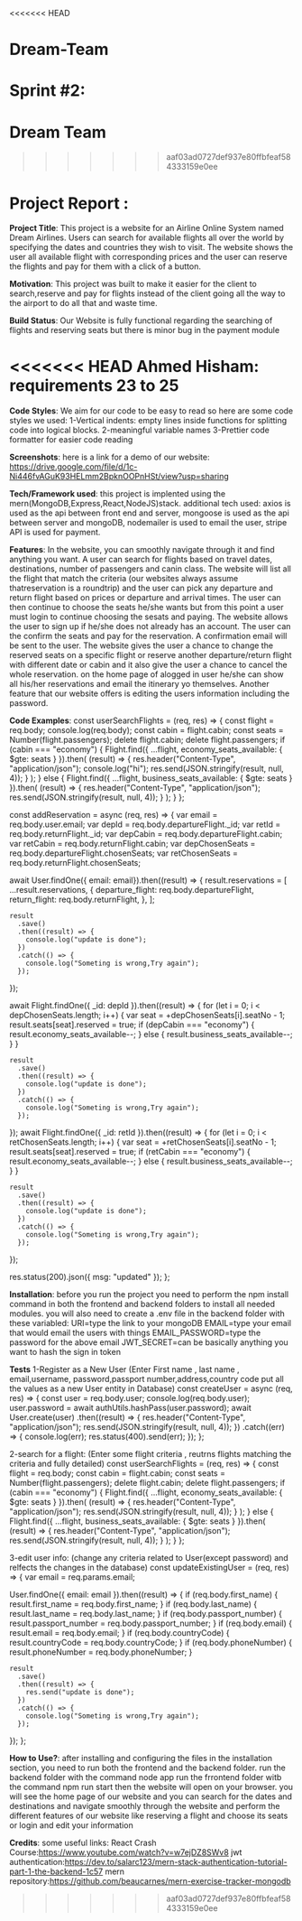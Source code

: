 <<<<<<< HEAD
# Dream-Team

Sprint #2:
=======
# Dream Team 
>>>>>>> aaf03ad0727def937e80ffbfeaf584333159e0ee

# Project Report :  

**Project Title**:
This project is a website for an Airline Online System named Dream Airlines. Users can search for available flights all over the world by specifying the dates and countries they wish to visit. The website shows the user all available flight with corresponding prices and the user can reserve the flights and pay for them with a click of a button.

**Motivation**:
This project was built to make it easier for the client to search,reserve and pay for flights instead of the client going all the way to the airport
to do all that and waste time. 

**Build Status**:
Our Website is fully functional regarding the searching of flights and reserving seats but there is minor bug in the payment module 

<<<<<<< HEAD
Ahmed Hisham: requirements 23 to 25
=======

**Code Styles**:
We aim for our code to be easy to read so here are some code styles we used:
1-Vertical indents: empty lines inside functions for splitting code into logical blocks.
2-meaningful variable names
3-Prettier code formatter for easier code reading


**Screenshots**:
here is a link for a demo of our website: https://drive.google.com/file/d/1c-Ni446fvAGuK93HELmm2BpknOOPnHSt/view?usp=sharing


**Tech/Framework used**:
this project is implented using the mern(MongoDB,Express,React,NodeJS)stack.
additional tech used:
axios is used as the api between front end and server,
mongoose is used as the api between server and mongoDB,
nodemailer is used to email the user,
stripe API is used for payment.


**Features**:
In the website, you can smoothly navigate through it and find anything you want. A user can search for flights based on travel dates, destinations, number of passengers and canin class. The website will list all the flight that match the criteria (our websites always assume thatreservation is a roundtrip) and the user can pick any departure and return flight based on prices or departure and arrival times. The user can then continue to choose the seats he/she wants but from this point a user must login to continue choosing the sesats and paying. The website allows the user to sign up if he/she does not already has an account. The user can the confirm the seats and pay for the reservation. A confirmation email will be sent to the user. The website gives the user a chance to change the reserved seats on a specific flight or reserve another departure/return flight with different date or cabin and it also give the user a chance to cancel the whole reservation. on the home page of alogged in user he/she can show all his/her reservations and email the itinerary yo themselves. Another feature that our website offers is editing the users information including the password.
 

**Code Examples**:
const userSearchFlights = (req, res) => {
  const flight = req.body;
  console.log(req.body);
  const cabin = flight.cabin;
  const seats = Number(flight.passengers);
  delete flight.cabin;
  delete flight.passengers;
  if (cabin === "economy") {
    Flight.find({ ...flight, economy_seats_available: { $gte: seats } }).then(
      (result) => {
        res.header("Content-Type", "application/json");
        console.log("hi");
        res.send(JSON.stringify(result, null, 4));
      }
    );
  } else {
    Flight.find({ ...flight, business_seats_available: { $gte: seats } }).then(
      (result) => {
        res.header("Content-Type", "application/json");
        res.send(JSON.stringify(result, null, 4));
      }
    );
  }
};

const addReservation = async (req, res) => {
  var email = req.body.user.email;
  var depId = req.body.departureFlight._id;
  var retId = req.body.returnFlight._id;
  var depCabin = req.body.departureFlight.cabin;
  var retCabin = req.body.returnFlight.cabin;
  var depChosenSeats = req.body.departureFlight.chosenSeats;
  var retChosenSeats = req.body.returnFlight.chosenSeats;

  await User.findOne({ email: email}).then((result) => {
    result.reservations = [
      ...result.reservations,
      {
        departure_flight: req.body.departureFlight,
        return_flight: req.body.returnFlight,
      },
    ];

    result
      .save()
      .then((result) => {
        console.log("update is done");
      })
      .catch(() => {
        console.log("Someting is wrong,Try again");
      });
  });

  await Flight.findOne({ _id: depId }).then((result) => {
    for (let i = 0; i < depChosenSeats.length; i++) {
      var seat = +depChosenSeats[i].seatNo - 1;
      result.seats[seat].reserved = true;
      if (depCabin === "economy") {
        result.economy_seats_available--;
      } else {
        result.business_seats_available--;
      }
    }

    result
      .save()
      .then((result) => {
        console.log("update is done");
      })
      .catch(() => {
        console.log("Someting is wrong,Try again");
      });
  });
  await Flight.findOne({ _id: retId }).then((result) => {
    for (let i = 0; i < retChosenSeats.length; i++) {
      var seat = +retChosenSeats[i].seatNo - 1;
      result.seats[seat].reserved = true;
      if (retCabin === "economy") {
        result.economy_seats_available--;
      } else {
        result.business_seats_available--;
      }
    }

    result
      .save()
      .then((result) => {
        console.log("update is done");
      })
      .catch(() => {
        console.log("Someting is wrong,Try again");
      });
  });

  res.status(200).json({ msg: "updated" });
};


**Installation**:
before you run the project you need to perform the npm install command in both the frontend and backend folders to install all needed modules.
you will also need to create a .env file in the backend folder  with these variabled:
URI=type the link to your mongoDB
EMAIL=type your email that would email the users with things
EMAIL_PASSWORD=type the password for the above email
JWT_SECRET=can be basically anything you want to hash the sign in token


**Tests**
1-Register as a New User
(Enter First name , last name , email,username, password,passport number,address,country code put all the values as a new User entity in Database)
const createUser = async (req, res) => {
  const user = req.body.user;
  console.log(req.body.user);
  user.password = await authUtils.hashPass(user.password);
  await User.create(user)
    .then((result) => {
      res.header("Content-Type", "application/json");
      res.send(JSON.stringify(result, null, 4));
    })
    .catch((err) => {
      console.log(err);
      res.status(400).send(err);
    });
};

2-search for a flight:
(Enter some flight criteria , reutrns flights matching the criteria and fully detailed)
const userSearchFlights = (req, res) => {
  const flight = req.body;
  const cabin = flight.cabin;
  const seats = Number(flight.passengers);
  delete flight.cabin;
  delete flight.passengers;
  if (cabin === "economy") {
    Flight.find({ ...flight, economy_seats_available: { $gte: seats } }).then(
      (result) => {
        res.header("Content-Type", "application/json");
        res.send(JSON.stringify(result, null, 4));
      }
    );
  } else {
    Flight.find({ ...flight, business_seats_available: { $gte: seats } }).then(
      (result) => {
        res.header("Content-Type", "application/json");
        res.send(JSON.stringify(result, null, 4));
      }
    );
  }
};

3-edit user info:
(change any criteria related to User(except password) and relfects the changes in the database)
const updateExistingUser = (req, res) => {
  var email = req.params.email;

  User.findOne({ email: email }).then((result) => {
    if (req.body.first_name) {
      result.first_name = req.body.first_name;
    }
    if (req.body.last_name) {
      result.last_name = req.body.last_name;
    }
    if (req.body.passport_number) {
      result.passport_number = req.body.passport_number;
    }
    if (req.body.email) {
      result.email = req.body.email;
    }
    if (req.body.countryCode) {
      result.countryCode = req.body.countryCode;
    }
    if (req.body.phoneNumber) {
      result.phoneNumber = req.body.phoneNumber;
    }

    result
      .save()
      .then((result) => {
        res.send("update is done");
      })
      .catch(() => {
        console.log("Someting is wrong,Try again");
      });
  });
};




**How to Use?**:
after installing and configuring the files in the installation section, you need to run both the frontend and the backend folder.
run the backend folder with the command node app
run the frrontend folder witb the command npm run start
then the website will open on your browser. you will see the home page of our website and you can search for the dates and destinations and navigate smoothly through the website and perform the different features of our website like reserving a flight and choose its seats or login and edit your information


**Credits**:
some useful links:
React Crash Course:https://www.youtube.com/watch?v=w7ejDZ8SWv8
jwt authentication:https://dev.to/salarc123/mern-stack-authentication-tutorial-part-1-the-backend-1c57
mern repository:https://github.com/beaucarnes/mern-exercise-tracker-mongodb





 










































 
>>>>>>> aaf03ad0727def937e80ffbfeaf584333159e0ee
